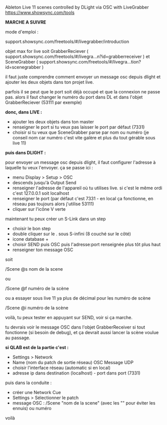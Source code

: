 
Ableton Live 11 scenes controlled by DLight via OSC with LiveGrabber https://www.showsync.com/tools


**MARCHE A SUIVRE**

mode d'emploi :

support.showsync.com/freetools/#/livegrabber/introduction 

objet max for live soit GrabberReciever ( support.showsync.com/freetools/#/livegra...n?id=grabberreceiver ) et SceneGrabber ( support.showsync.com/freetools/#/livegra...tion?id=scenegrabber )

il faut juste comprendre comment envoyer un message osc depuis dlight et ajouter les deux objets dans ton projet live.

parfois il se peut que le port soit déjà occupé et que la connexion ne passe pas. alors il faut changer le numéro du port dans DL et dans l'objet GrabberReciever (53111 par exemple)

**donc, dans LIVE :**

- ajouter les deux objets dans ton master
- renseigner le port si tu veux pas laisser le port par défaut (7331)
- choisir si tu veux que SceneGrabber parse par nom ou numéro (je conseil nom car numéro c'est vite galère et plus du tout gérable sous live 11)

**puis dans DLIGHT :**

pour envoyer un message osc depuis dlight, il faut configurer l'adresse à laquelle tu veux l'envoyer. ça se passe ici :

- menu Display > Setup > OSC
- descends jusqu'à Output Send
- renseigner l'adresse de l'appareil où tu utilises live. si c'est le même ordi c'est 127.0.0.1 soit localhost
- renseigner le port (par défaut c'est 7331 - en local ça fonctionne, en réseau pas toujours alors j'utilise 53111)
- cliquer sur l'icône V verte

maintenant tu peux créer un S-Link dans un step

- choisir le bon step
- double cliquer sur le . sous S-infini (8 couché sur le côté)
- icone database +
- choisir SEND puis OSC puis l'adresse:port renseignée plus tôt plus haut
- renseigner ton message OSC

soit

/Scene @s nom de la scene

ou

/Scene @f numéro de la scène

ou a essayer sous live 11 ya plus de décimal pour les numéro de scène

/Scene @i numéro de la scène

voilà, tu peux tester en appuyant sur SEND, voir si ça marche.

tu devrais voir le message OSC dans l'objet GrabberReceiver si tout fonctionne (si besoin de debug), et ça devrait aussi lancer la scène voulue au passage.


**si QLAB est de la partie c'est :**
- Settings > Network
- Name (nom du patch de sortie réseau) OSC Message UDP
- choisir l'interface réseau (automatic si en local)
- adresse ip dans destination (localhost) - port dans port (7331)

puis dans la conduite :
- créer une Network Cue
- Settings > Sélectionner le patch
- message OSC : /Scene "nom de la scene" (avec les "" pour éviter les ennuis) ou numéro

voilà
